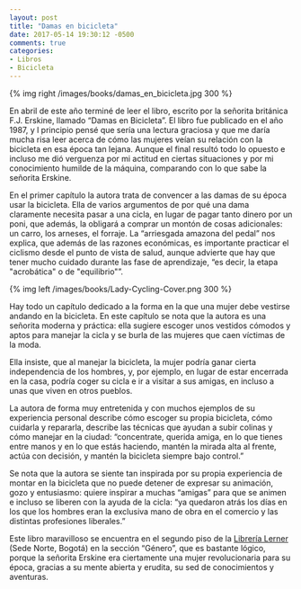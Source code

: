 ```yaml
---
layout: post
title: "Damas en bicicleta"
date: 2017-05-14 19:30:12 -0500
comments: true
categories: 
- Libros
- Bicicleta
---
```


{% img right /images/books/damas_en_bicicleta.jpg 300 %}

En abril de este año terminé de leer el libro, escrito por la señorita británica  F.J. Erskine, llamado “Damas en Bicicleta”. El libro fue publicado en el año 1987, y l principio pensé que sería una lectura graciosa y que me daría mucha risa leer acerca de cómo las mujeres veían su relación con la bicicleta en esa época tan lejana. Aunque el final resultó todo lo opuesto e incluso me dió verguenza por mi actitud en ciertas situaciones y por mi conocimiento humilde de la máquina, comparando con lo que sabe la señorita Erskine.

<!-- more -->

En el primer capítulo la autora trata de convencer a las damas de su época usar la bicicleta. Ella de varios argumentos de por qué una dama claramente necesita pasar a una cicla, en lugar de pagar tanto dinero por un poni, que además, la obligará a comprar un montón de cosas adicionales: un carro, los arneses, el forraje. La “arriesgada amazona del pedal” nos explica, que además de las razones económicas, es importante practicar el ciclismo desde el punto de vista de salud, aunque advierte que hay que tener mucho cuidado durante las fase de aprendizaje, “es decir, la etapa "acrobática" o de "equilibrio"”.

{% img left /images/books/Lady-Cycling-Cover.png 300 %}

Hay todo un capítulo dedicado a la forma en la que una mujer debe vestirse andando en la bicicleta. En este capítulo se nota que la autora es una señorita moderna y práctica: ella sugiere escoger unos vestidos cómodos y aptos para manejar la cicla y se burla de las mujeres que caen víctimas de la moda. 

Ella insiste, que al manejar la bicicleta, la mujer podría ganar cierta independencia de los hombres, y, por ejemplo, en lugar de estar encerrada en la casa, podría coger su cicla e ir a visitar a sus amigas, en incluso a unas que viven en otros pueblos.

La autora de forma muy entretenida y con muchos ejemplos de su experiencia personal describe cómo escoger su propia bicicleta, cómo cuidarla y repararla, describe las técnicas que ayudan a subir colinas y cómo manejar en la ciudad: “concentrate, querida amiga, en lo que tienes entre manos y en lo que estás haciendo, mantén la mirada alta al frente, actúa con decisión, y mantén la bicicleta siempre bajo control.”

Se nota que la autora se siente tan inspirada por su propia experiencia de montar en la bicicleta que no puede detener de expresar su animación, gozo y entusiasmo: quiere inspirar a muchas “amigas” para que se animen e incluso se liberen con la ayuda de la cicla: “ya quedaron atrás los días en los que los hombres eran la exclusiva mano de obra en el comercio y las distintas profesiones liberales.”

Este libro maravilloso se encuentra en el segundo piso de la [Librería Lerner](http://www.librerialerner.com.co/) (Sede Norte, Bogotá) en la sección “Género”, que es bastante lógico, porque la señorita Erskine era ciertamente una mujer revolucionaria para su época, gracias a su mente abierta y erudita, su sed de conocimientos y aventuras.

